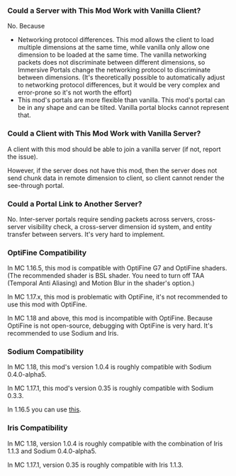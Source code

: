 ### Could a Server with This Mod Work with Vanilla Client?

No. Because

* Networking protocol differences. This mod allows the client to load multiple dimensions at the same time, while vanilla only allow one dimension to be loaded at the same time. The vanilla networking packets does not discriminate between different dimensions, so Immersive Portals change the networking protocol to discriminate between dimensions. (It's theoretically possible to automatically adjust to networking protocol differences, but it would be very complex and error-prone so it's not worth the effort)
* This mod's portals are more flexible than vanilla. This mod's portal can be in any shape and can be tilted. Vanilla portal blocks cannot represent that.

### Could a Client with This Mod Work with Vanilla Server?

A client with this mod should be able to join a vanilla server (if not, report the issue).

However, if the server does not have this mod, then the server does not send chunk data in remote dimension to client, so client cannot render the see-through portal.

### Could a Portal Link to Another Server?

No. Inter-server portals require sending packets across servers, cross-server visibility check, a cross-server dimension id system, and entity transfer between servers. It's very hard to implement.

### OptiFine Compatibility

In MC 1.16.5, this mod is compatible with OptiFine G7 and OptiFine shaders. (The recommended shader is BSL shader. You need to turn off TAA (Temporal Anti Aliasing) and Motion Blur in the shader's option.)

In MC 1.17.x, this mod is problematic with OptiFine, it's not recommended to use this mod with OptiFine.

In MC 1.18 and above, this mod is incompatible with OptiFine. Because OptiFine is not open-source, debugging with OptiFine is very hard. It's recommended to use Sodium and Iris.

### Sodium Compatibility

In MC 1.18, this mod's version 1.0.4 is roughly compatible with Sodium 0.4.0-alpha5.

In MC 1.17.1, this mod's version 0.35 is roughly compatible with Sodium 0.3.3.

In 1.16.5 you can use [this](https://github.com/qouteall/sodium-fabric/releases).

### Iris Compatibility

In MC 1.18, version 1.0.4 is roughly compatible with the combination of Iris 1.1.3 and Sodium 0.4.0-alpha5.

In MC 1.17.1, version 0.35 is roughly compatible with Iris 1.1.3.
